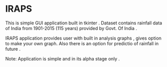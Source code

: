 # IRAPS
This is simple GUI application built in tkinter .
Dataset contains rainfall data of India from 1901-2015
(115 years) provided by Govt. Of India .

IRAPS application provides user with built in analysis graphs , gives option to make your own graph.
Also there is an option for predictio of rainfall in future . 

Note: Application is simple and in its alpha stage only . 
